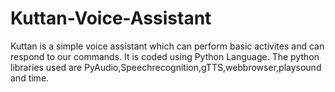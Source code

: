 # Kuttan-Voice-Assistant
Kuttan is a simple voice assistant which can perform basic activites and can respond to our commands. It is coded using Python Language. The python libraries used are PyAudio,Speechrecognition,gTTS,webbrowser,playsound and time.

